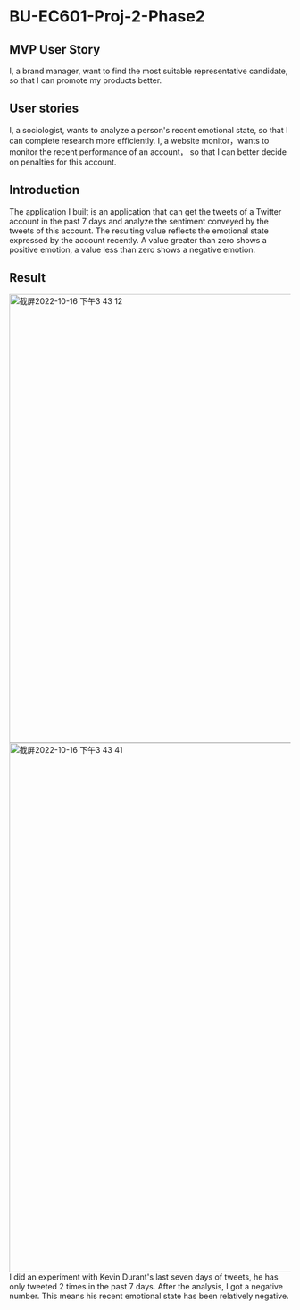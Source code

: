 # BU-EC601-Proj-2-Phase2
## MVP User Story
I, a brand manager, want to find the most suitable representative candidate, so that I can promote my products better.
## User stories
I, a sociologist, wants to analyze a person's recent emotional state, so that I can complete research more efficiently.
I, a website monitor，wants to monitor the recent performance of an account， so that I can better decide on penalties for this account.
## Introduction
The application I built is an application that can get the tweets of a Twitter account in the past 7 days and analyze the sentiment conveyed by the tweets of this account. The resulting value reflects the emotional state expressed by the account recently. A value greater than zero shows a positive emotion, a value less than zero shows a negative emotion.
## Result
<img width="803" alt="截屏2022-10-16 下午3 43 12" src="https://user-images.githubusercontent.com/105094522/196055778-cb9d56b6-fa7c-46b4-b9c5-afd5a02351f9.png">
<img width="947" alt="截屏2022-10-16 下午3 43 41" src="https://user-images.githubusercontent.com/105094522/196056115-12f0eddd-6615-40d4-9be8-af3e288e6845.png">
I did an experiment with Kevin Durant's last seven days of tweets, he has only tweeted 2 times in the past 7 days. After the analysis, I got a negative number. This means his recent emotional state has been relatively negative.
